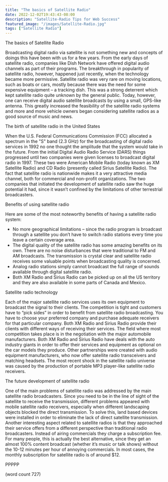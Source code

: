 ```yaml
---
title: "The basics of Satellite Radio"
date: 2022-12-02T19:43:43-08:00
description: "Satellite-Radio Tips for Web Success"
featured_image: "/images/Satellite-Radio.jpg"
tags: ["Satellite Radio"]
---
```


The basics of Satellite Radio

Broadcasting digital radio via satellite is not something new and concepts of doings this have been with us for a few years. From the early days of satellite radio, companies like Dish Network have offered digital audio channels as part of their programs. The breakthrough in popularity of satellite radio, however, happened just recently, when the technology became more permissive. Satellite radio was very rare on moving locations, such as boats or cars, mostly because there was the need for some expensive equipment – a tracking dish. This was a strong deterrent which kept satellite radio quite unknown by the general public. Today, however,  one can receive digital audio satellite broadcasts by using a small, GPS-like antenna. This greatly increased the feasibility of the satellite radio systems and more and more vehicle owners began considering satellite radios as a good source of music and news. 

The birth of satellite radio in the United States

When the U.S. Federal Communications Commission (FCC) allocated a spectrum in the "S" band (2.3 GHz) for the broadcasting of digital radio services in 1992 no one thought the amplitude that the system would take in the future. From the initial Digital Audio Radio Service (DARS) things progressed until two companies were given licenses to broadcast digital radio in 1997. These two were American Mobile Radio (today known as XM Satellite Radio) and CD Radio (presently called Sirius Satellite Radio). The fact that satellite radio is nationwide makes it a very attractive media channel, both for commercial and non-profit organizations. The two companies that initiated the development of satellite radio saw the huge potential it had, since it wasn’t confined by the limitations of other terrestrial broadcasters. 

Benefits of using satellite radio  

Here are some of the most noteworthy benefits of having a satellite radio system:

* No more geographical limitations – since the radio program is broadcast through a satellite you don’t have to switch radio stations every time you leave a certain coverage area. 
* The digital quality of the satellite radio has some amazing benefits on its own. There are no noise disturbances that were traditional to FM and AM broadcasts. The transmission is crystal clear and satellite radio receives some valuable points when broadcasting quality is concerned. 
* Analog radio stations simply cannot broadcast the full range of sounds available through digital satellite radio. 
* Both XM Radio and Sirius Radio can be picked up on all the US territory and they are also available in some parts of Canada and Mexico. 

Satellite radio technology

Each of the major satellite radio services uses its own equipment to broadcast the signal to their clients. The competition is tight and customers have to “pick sides” in order to benefit from satellite radio broadcasting. You have to choose your preferred company and purchase adequate receivers for that particular company.  Both XM Radio and Sirius Radio provide their clients with different ways of receiving their services. The field where most competition takes place is in the negotiation with the major automobile manufacturers. Both XM Radio and Sirius Radio have deals with the auto industry giants in order to offer their services and equipment as optional on the car models they produce. Other partnerships were created with audio equipment manufacturers, who now offer satellite radio transceivers and matching headsets. The most recent shock in the satellite radio universe was caused by the production of portable MP3 player-like satellite radio receivers. 

The future development of satellite radio

One of the main problems of satellite radio was addressed by the main satellite radio broadcasters. Since you need to be in the line of sight of the satellite to receive the transmission, different problems appeared with mobile satellite radio receivers, especially when different landscaping objects blocked the direct transmission. To solve this, land based devices were installed in order to eliminate the lack of direct satellite transmission. Another interesting aspect related to satellite radios is that they approached their service offers from a different perspective than traditional radio broadcasters. Instead of airing commercials they charge a subscription fee. For many people, this is actually the best alternative, since they get an almost 100% content broadcast (whether it’s music or talk shows) without the 10-12 minutes per hour of annoying commercials. In most cases, the monthly subscription for satellite radio is of around $12. 

PPPPP

(word count 727)

